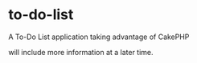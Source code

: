 # to-do-list
A To-Do List application taking advantage of CakePHP

will include more information at a later time.
